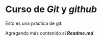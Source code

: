 # Curso de _Git_ y _github_

Esto es una práctica de git.

Agregando más contenido al **_Readme.md_**